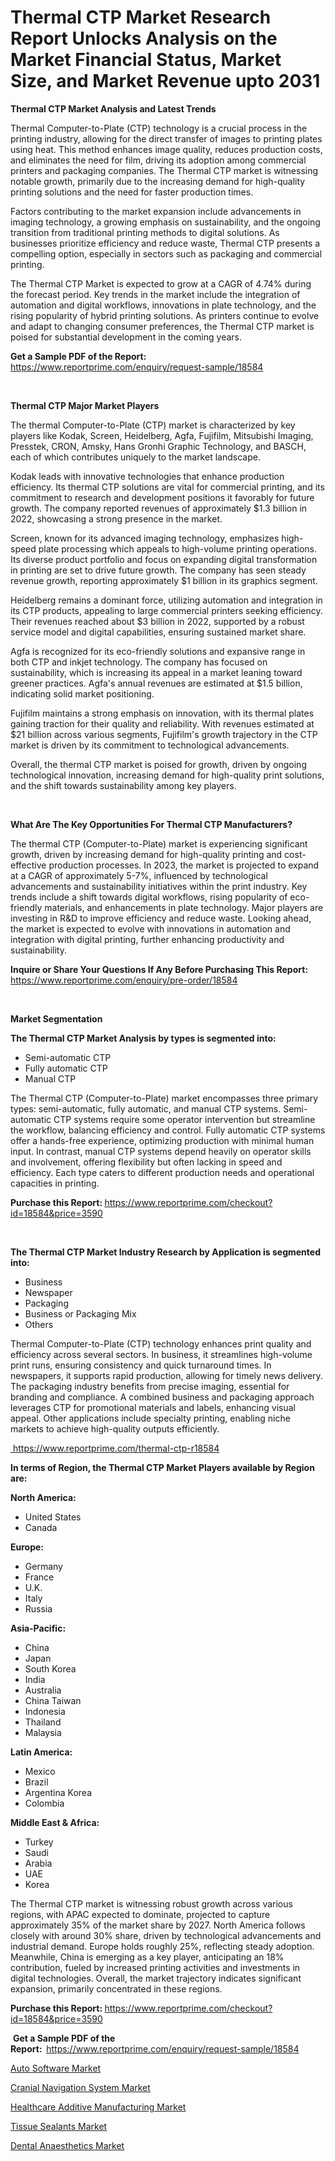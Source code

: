 <p><h1>Thermal CTP Market Research Report Unlocks Analysis on the Market Financial Status, Market Size, and Market Revenue upto 2031</h1></p><p><strong>Thermal CTP Market Analysis and Latest Trends</strong></p>
<p><p>Thermal Computer-to-Plate (CTP) technology is a crucial process in the printing industry, allowing for the direct transfer of images to printing plates using heat. This method enhances image quality, reduces production costs, and eliminates the need for film, driving its adoption among commercial printers and packaging companies. The Thermal CTP market is witnessing notable growth, primarily due to the increasing demand for high-quality printing solutions and the need for faster production times.</p><p>Factors contributing to the market expansion include advancements in imaging technology, a growing emphasis on sustainability, and the ongoing transition from traditional printing methods to digital solutions. As businesses prioritize efficiency and reduce waste, Thermal CTP presents a compelling option, especially in sectors such as packaging and commercial printing.</p><p>The Thermal CTP Market is expected to grow at a CAGR of 4.74% during the forecast period. Key trends in the market include the integration of automation and digital workflows, innovations in plate technology, and the rising popularity of hybrid printing solutions. As printers continue to evolve and adapt to changing consumer preferences, the Thermal CTP market is poised for substantial development in the coming years.</p></p>
<p><strong>Get a Sample PDF of the Report:&nbsp;</strong> <a href="https://www.reportprime.com/enquiry/request-sample/18584?utm_campaign=1117&utm_medium=2&utm_source=Github&utm_content=ia&utm_term=21112024&utm_id=thermal-ctp">https://www.reportprime.com/enquiry/request-sample/18584</a></p>
<p>&nbsp;</p>
<p><strong>Thermal CTP Major Market Players</strong></p>
<p><p>The thermal Computer-to-Plate (CTP) market is characterized by key players like Kodak, Screen, Heidelberg, Agfa, Fujifilm, Mitsubishi Imaging, Presstek, CRON, Amsky, Hans Gronhi Graphic Technology, and BASCH, each of which contributes uniquely to the market landscape.</p><p>Kodak leads with innovative technologies that enhance production efficiency. Its thermal CTP solutions are vital for commercial printing, and its commitment to research and development positions it favorably for future growth. The company reported revenues of approximately $1.3 billion in 2022, showcasing a strong presence in the market.</p><p>Screen, known for its advanced imaging technology, emphasizes high-speed plate processing which appeals to high-volume printing operations. Its diverse product portfolio and focus on expanding digital transformation in printing are set to drive future growth. The company has seen steady revenue growth, reporting approximately $1 billion in its graphics segment.</p><p>Heidelberg remains a dominant force, utilizing automation and integration in its CTP products, appealing to large commercial printers seeking efficiency. Their revenues reached about $3 billion in 2022, supported by a robust service model and digital capabilities, ensuring sustained market share.</p><p>Agfa is recognized for its eco-friendly solutions and expansive range in both CTP and inkjet technology. The company has focused on sustainability, which is increasing its appeal in a market leaning toward greener practices. Agfa's annual revenues are estimated at $1.5 billion, indicating solid market positioning.</p><p>Fujifilm maintains a strong emphasis on innovation, with its thermal plates gaining traction for their quality and reliability. With revenues estimated at $21 billion across various segments, Fujifilm's growth trajectory in the CTP market is driven by its commitment to technological advancements.</p><p>Overall, the thermal CTP market is poised for growth, driven by ongoing technological innovation, increasing demand for high-quality print solutions, and the shift towards sustainability among key players.</p></p>
<p>&nbsp;</p>
<p><strong>What Are The Key Opportunities For Thermal CTP Manufacturers?</strong></p>
<p><p>The thermal CTP (Computer-to-Plate) market is experiencing significant growth, driven by increasing demand for high-quality printing and cost-effective production processes. In 2023, the market is projected to expand at a CAGR of approximately 5-7%, influenced by technological advancements and sustainability initiatives within the print industry. Key trends include a shift towards digital workflows, rising popularity of eco-friendly materials, and enhancements in plate technology. Major players are investing in R&D to improve efficiency and reduce waste. Looking ahead, the market is expected to evolve with innovations in automation and integration with digital printing, further enhancing productivity and sustainability.</p></p>
<p><strong>Inquire or Share Your Questions If Any Before Purchasing This Report:</strong> <a href="https://www.reportprime.com/enquiry/pre-order/18584?utm_campaign=1117&utm_medium=2&utm_source=Github&utm_content=ia&utm_term=21112024&utm_id=thermal-ctp">https://www.reportprime.com/enquiry/pre-order/18584</a></p>
<p>&nbsp;</p>
<p><strong>Market Segmentation</strong></p>
<p><strong>The Thermal CTP Market Analysis by types is segmented into:</strong></p>
<p><ul><li>Semi-automatic CTP</li><li>Fully automatic CTP</li><li>Manual CTP</li></ul></p>
<p><p>The Thermal CTP (Computer-to-Plate) market encompasses three primary types: semi-automatic, fully automatic, and manual CTP systems. Semi-automatic CTP systems require some operator intervention but streamline the workflow, balancing efficiency and control. Fully automatic CTP systems offer a hands-free experience, optimizing production with minimal human input. In contrast, manual CTP systems depend heavily on operator skills and involvement, offering flexibility but often lacking in speed and efficiency. Each type caters to different production needs and operational capacities in printing.</p></p>
<p><strong>Purchase this Report:&nbsp;</strong><a href="https://www.reportprime.com/checkout?id=18584&price=3590&utm_campaign=1117&utm_medium=2&utm_source=Github&utm_content=ia&utm_term=21112024&utm_id=thermal-ctp">https://www.reportprime.com/checkout?id=18584&price=3590</a></p>
<p>&nbsp;</p>
<p><strong>The Thermal CTP Market Industry Research by Application is segmented into:</strong></p>
<p><ul><li>Business</li><li>Newspaper</li><li>Packaging</li><li>Business or Packaging Mix</li><li>Others</li></ul></p>
<p><p>Thermal Computer-to-Plate (CTP) technology enhances print quality and efficiency across several sectors. In business, it streamlines high-volume print runs, ensuring consistency and quick turnaround times. In newspapers, it supports rapid production, allowing for timely news delivery. The packaging industry benefits from precise imaging, essential for branding and compliance. A combined business and packaging approach leverages CTP for promotional materials and labels, enhancing visual appeal. Other applications include specialty printing, enabling niche markets to achieve high-quality outputs efficiently.</p></p>
<p><a href="https://www.reportprime.com/thermal-ctp-r18584?utm_campaign=1117&utm_medium=2&utm_source=Github&utm_content=ia&utm_term=21112024&utm_id=thermal-ctp">&nbsp;https://www.reportprime.com/thermal-ctp-r18584</a></p>
<p><strong>In terms of Region, the Thermal CTP Market Players available by Region are:</strong></p>
<p>
    <p> <strong> North America: </strong>
        <ul>
            <li>United States</li>
            <li>Canada</li>
        </ul>
        </p> 
    <p> <strong> Europe: </strong>
        <ul>
            <li>Germany</li>
            <li>France</li>
            <li>U.K.</li>
            <li>Italy</li>
            <li>Russia</li>
        </ul>
        </p> 
    <p> <strong> Asia-Pacific: </strong>
        <ul>
            <li>China</li>
            <li>Japan</li>
            <li>South Korea</li>
            <li>India</li>
            <li>Australia</li>
            <li>China Taiwan</li>
            <li>Indonesia</li>
            <li>Thailand</li>
            <li>Malaysia</li>
        </ul>
        </p> 
    <p> <strong> Latin America: </strong>
        <ul>
            <li>Mexico</li>
            <li>Brazil</li>
            <li>Argentina Korea</li>
            <li>Colombia</li>
        </ul>
        </p> 
    <p> <strong> Middle East & Africa: </strong>
        <ul>
            <li>Turkey</li>
            <li>Saudi</li>
            <li>Arabia</li>
            <li>UAE</li>
            <li>Korea</li>
        </ul>
    </p>
    </p>
<p><p>The Thermal CTP market is witnessing robust growth across various regions, with APAC expected to dominate, projected to capture approximately 35% of the market share by 2027. North America follows closely with around 30% share, driven by technological advancements and industrial demand. Europe holds roughly 25%, reflecting steady adoption. Meanwhile, China is emerging as a key player, anticipating an 18% contribution, fueled by increased printing activities and investments in digital technologies. Overall, the market trajectory indicates significant expansion, primarily concentrated in these regions.</p></p>
<p><strong>Purchase this Report: </strong><a href="https://www.reportprime.com/checkout?id=18584&price=3590&utm_campaign=1117&utm_medium=2&utm_source=Github&utm_content=ia&utm_term=21112024&utm_id=thermal-ctp">https://www.reportprime.com/checkout?id=18584&price=3590</a></p>
<p>&nbsp;<strong>Get a Sample PDF of the Report:&nbsp;&nbsp;</strong><a href="https://www.reportprime.com/enquiry/request-sample/18584?utm_campaign=1117&utm_medium=2&utm_source=Github&utm_content=ia&utm_term=21112024&utm_id=thermal-ctp">https://www.reportprime.com/enquiry/request-sample/18584</a></p>
<p><strong></strong></p>
<p><p><a href="https://www.linkedin.com/pulse/examining-auto-software-market-analyzing-competitors-projecting-gruye?utm_campaign=1117&utm_medium=2&utm_source=Github&utm_content=ia&utm_term=21112024&utm_id=thermal-ctp">Auto Software Market</a></p><p><a href="https://www.linkedin.com/pulse/future-market-revenue-growth-cranial-navigation-system-13-cagr-25use?utm_campaign=1117&utm_medium=2&utm_source=Github&utm_content=ia&utm_term=21112024&utm_id=thermal-ctp">Cranial Navigation System Market</a></p><p><a href="https://www.linkedin.com/pulse/charting-future-comprehensive-analysis-global-healthcare-72qge?utm_campaign=1117&utm_medium=2&utm_source=Github&utm_content=ia&utm_term=21112024&utm_id=thermal-ctp">Healthcare Additive Manufacturing Market</a></p><p><a href="https://issuu.com/reportprime-2/docs/tissue-sealants-market-size-2030.pp_509d81111a0e52?utm_campaign=1117&utm_medium=2&utm_source=Github&utm_content=ia&utm_term=21112024&utm_id=thermal-ctp">Tissue Sealants Market</a></p><p><a href="https://issuu.com/reportprime-2/docs/dental-anaesthetics-market-size-203_45a01e281d9e59?utm_campaign=1117&utm_medium=2&utm_source=Github&utm_content=ia&utm_term=21112024&utm_id=thermal-ctp">Dental Anaesthetics Market</a></p></p>